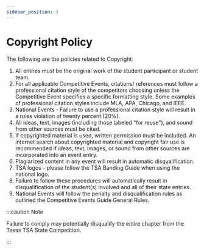 ```yaml
---
sidebar_position: 3
---
```


# Copyright Policy

The following are the policies related to Copyright:

1. All entries must be the original work of the student participant or student team.
2. For all applicable Competitive Events, citations/ references must follow a professional citation style of the competitors choosing unless the Competitive Event specifies a specific formatting style. Some examples of professional citation styles include MLA, APA, Chicago, and IEEE.
3. National Events - Failure to use a professional citation style will result in a rules violation of twenty percent (20%).
4. All ideas, text, images (including those labeled "for reuse"), and sound from other sources must be cited.
5. If copyrighted material is used, written permission must be included. An internet search about copyrighted material and copyright fair use is recommended if ideas, text, images, or sound from other sources are incorporated into an event entry.
6. Plagiarized content in any event will result in automatic disqualification.
7. TSA logos - please follow the TSA Banding Guide when using the national logo.
8. Failure to follow these procedures will automatically result in disqualification of the student(s) involved and all of their state entries.
9. National Events will follow the penalty and disqualification rules as outlined the Competitive Events Guide General Rules.

:::caution Note

Failure to comply may potentially disqualify the entire chapter from the Texas TSA State Competition.

:::
